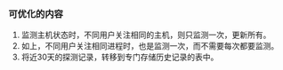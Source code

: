 ### 可优化的内容
1. 监测主机状态时，不同用户关注相同的主机，则只监测一次，更新所有。
2. 如上，不同用户关注相同进程时，也是监测一次，而不需要每次都要监测。
3. 将近30天的探测记录，转移到专门存储历史记录的表中。

